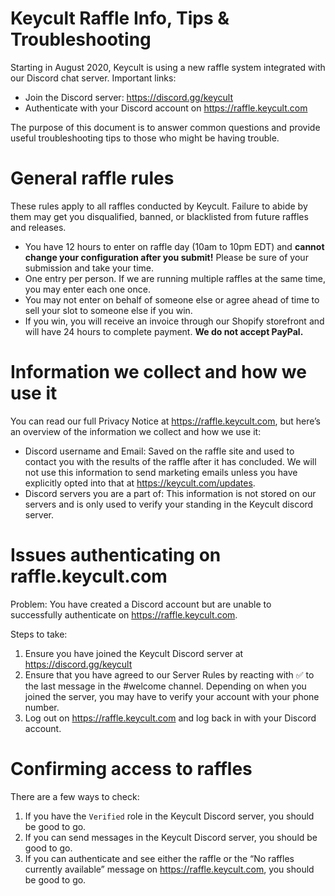 # Keycult Raffle Info, Tips & Troubleshooting 
Starting in August 2020, Keycult is using a new raffle system integrated with our Discord chat server. Important links:

- Join the Discord server: https://discord.gg/keycult
- Authenticate with your Discord account on https://raffle.keycult.com

The purpose of this document is to answer common questions and provide useful troubleshooting tips to those who might be having trouble.


# General raffle rules

These rules apply to all raffles conducted by Keycult. Failure to abide by them may get you disqualified, banned, or blacklisted from future raffles and releases.

- You have 12 hours to enter on raffle day (10am to 10pm EDT) and **cannot change your configuration after you submit!** Please be sure of your submission and take your time.
- One entry per person. If we are running multiple raffles at the same time, you may enter each one once.
- You may not enter on behalf of someone else or agree ahead of time to sell your slot to someone else if you win.
- If you win, you will receive an invoice through our Shopify storefront and will have 24 hours to complete payment. **We do not accept PayPal.**


# Information we collect and how we use it

You can read our full Privacy Notice at https://raffle.keycult.com, but here’s an overview of the information we collect and how we use it:

- Discord username and Email: Saved on the raffle site and used to contact you with the results of the raffle after it has concluded. We will not use this information to send marketing emails unless you have explicitly opted into that at https://keycult.com/updates.
- Discord servers you are a part of: This information is not stored on our servers and is only used to verify your standing in the Keycult discord server.


# Issues authenticating on raffle.keycult.com

Problem: You have created a Discord account but are unable to successfully authenticate on https://raffle.keycult.com.

Steps to take:

1. Ensure you have joined the Keycult Discord server at https://discord.gg/keycult
2. Ensure that you have agreed to our Server Rules by reacting with ✅ to the last message in the #welcome channel. Depending on when you joined the server, you may have to verify your account with your phone number.
3. Log out on https://raffle.keycult.com and log back in with your Discord account.


# Confirming access to raffles

There are a few ways to check:

1. If you have the `Verified` role in the Keycult Discord server, you should be good to go.
2. If you can send messages in the Keycult Discord server, you should be good to go.
3. If you can authenticate and see either the raffle or the “No raffles currently available” message on https://raffle.keycult.com, you should be good to go.
